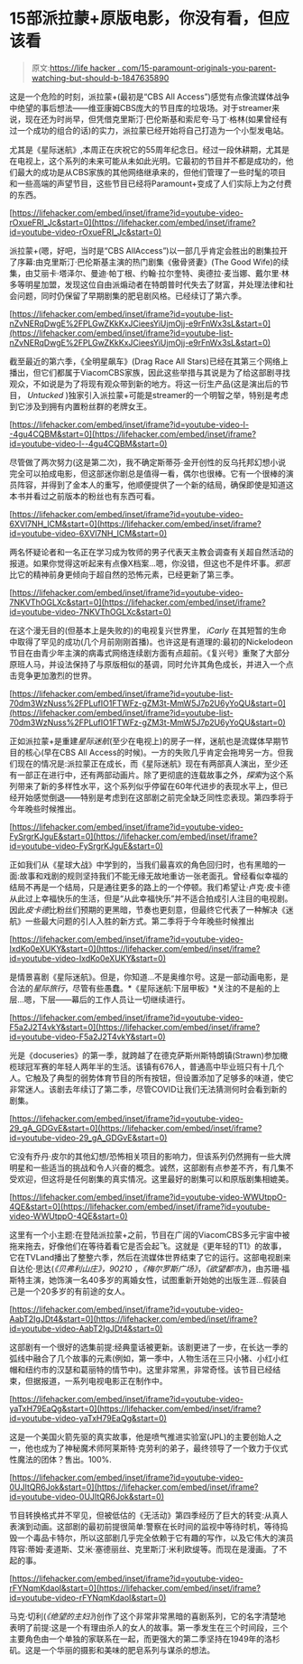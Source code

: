 # 15部派拉蒙+原版电影，你没有看，但应该看

> 原文:[https://life hacker . com/15-paramount-originals-you-parent-watching-but-should-b-1847635890](https://lifehacker.com/15-paramount-originals-you-arent-watching-but-should-b-1847635890)

这是一个危险的时刻，派拉蒙+(最初是“CBS All Access”)感觉有点像流媒体战争中绝望的事后想法——维亚康姆CBS庞大的节目库的垃圾场。对于streamer来说，现在还为时尚早，但凭借克里斯汀·巴伦斯基和索尼夸·马丁·格林(如果曾经有过一个成功的组合的话)的实力，派拉蒙已经开始将自己打造为一个小型发电站。

尤其是《星际迷航》,本周正在庆祝它的55周年纪念日。经过一段休耕期，尤其是在电视上，这个系列的未来可能从未如此光明。它最初的节目并不都是成功的，他们最大的成功是从CBS家族的其他网络继承来的，但他们管理了一些时髦的项目和一些高端的声望节目，这些节目已经将Paramount+变成了人们实际上为之付费的东西。

 [https://lifehacker.com/embed/inset/iframe?id=youtube-video-rOxueFRI_Jc&start=0](https://lifehacker.com/embed/inset/iframe?id=youtube-video-rOxueFRI_Jc&start=0) 

派拉蒙+(嗯，好吧，当时是“CBS AllAccess”)以一部几乎肯定会胜出的剧集拉开了序幕:由克里斯汀·巴伦斯基主演的热门剧集《傲骨贤妻》(The Good Wife)的续集，由艾丽卡·塔泽尔、曼迪·帕丁根、约翰·拉尔奎特、奥德拉·麦当娜、戴尔里·林多等明星加盟，发现这位自由派煽动者在特朗普时代失去了财富，并处理法律和社会问题，同时仍保留了早期剧集的肥皂剧风格。已经续订了第六季。

 [https://lifehacker.com/embed/inset/iframe?id=youtube-list-nZvNERqDwgE%2FPLGwZKkKxJCieesYiUjmOjj-e9rFnWx3sL&start=0](https://lifehacker.com/embed/inset/iframe?id=youtube-list-nZvNERqDwgE%2FPLGwZKkKxJCieesYiUjmOjj-e9rFnWx3sL&start=0) 

截至最近的第六季，《全明星飙车》(Drag Race All Stars)已经在其第三个网络上播出，但它们都属于ViacomCBS家族，因此这些举措与其说是为了给这部剧寻找观众，不如说是为了将现有观众带到新的地方。将这一衍生产品(这是演出后的节目， *Untucked* )独家引入派拉蒙+可能是streamer的一个明智之举，特别是考虑到它涉及到拥有内置粉丝群的老牌女王。

 [https://lifehacker.com/embed/inset/iframe?id=youtube-video-l--4gu4CQBM&start=0](https://lifehacker.com/embed/inset/iframe?id=youtube-video-l--4gu4CQBM&start=0) 

尽管做了两次努力(这是第二次)，我不确定斯蒂芬·金开创性的反乌托邦幻想小说完全可以拍成电影，但这部迷你剧总是值得一看，偶尔也很棒。它有一个很棒的演员阵容，并得到了金本人的重写，他顺便提供了一个新的结局，确保即使是知道这本书并看过之前版本的粉丝也有东西可看。

 [https://lifehacker.com/embed/inset/iframe?id=youtube-video-6XVl7NH_lCM&start=0](https://lifehacker.com/embed/inset/iframe?id=youtube-video-6XVl7NH_lCM&start=0) 

两名怀疑论者和一名正在学习成为牧师的男子代表天主教会调查有关超自然活动的报道。如果你觉得这听起来有点像X档案...嗯，你没错，但这也不是件坏事。*邪恶*比它的精神前身更倾向于超自然的恐怖元素，已经更新了第三季。

 [https://lifehacker.com/embed/inset/iframe?id=youtube-video-7NKVThOGLXc&start=0](https://lifehacker.com/embed/inset/iframe?id=youtube-video-7NKVThOGLXc&start=0) 

在这个漫无目的(但基本上是失败的)的电视复兴世界里， *iCarly* 在其短暂的生命中取得了罕见的成功(几个月前刚刚首播)。也许这是有道理的:最初的Nickelodeon节目在由青少年主演的病毒式网络连续剧方面有点超前。《复兴号》重聚了大部分原班人马，并设法保持了与原版相似的基调，同时允许其角色成长，并进入一个点击竞争更加激烈的世界。

 [https://lifehacker.com/embed/inset/iframe?id=youtube-list-70dm3WzNuss%2FPLufIO1FTWFz-gZM3t-MmW5J7p2U6yYoQU&start=0](https://lifehacker.com/embed/inset/iframe?id=youtube-list-70dm3WzNuss%2FPLufIO1FTWFz-gZM3t-MmW5J7p2U6yYoQU&start=0) 

正如派拉蒙+是重建*星际迷航*(至少在电视上)的房子一样，迷航也是流媒体早期节目的核心(早在CBS All Access的时候)。一方的失败几乎肯定会拖垮另一方。但我们现在的情况是:派拉蒙正在成长，而《星际迷航》现在有两部真人演出，至少还有一部正在进行中，还有两部动画片。除了更彻底的连载故事之外，*探索*为这个系列带来了新的多样性水平，这个系列似乎停留在60年代进步的表现水平上，但已经开始感觉倒退——特别是考虑到在这部剧之前完全缺乏同性恋表现。第四季将于今年晚些时候推出。

 [https://lifehacker.com/embed/inset/iframe?id=youtube-video-FySrgrKJguE&start=0](https://lifehacker.com/embed/inset/iframe?id=youtube-video-FySrgrKJguE&start=0) 

正如我们从《星球大战》中学到的，当我们最喜欢的角色回归时，也有黑暗的一面:故事和戏剧的规则坚持我们不能无缘无故地重访一张老面孔。曾经看似幸福的结局不再是一个结局，只是通往更多的路上的一个停顿。我们希望让·卢克·皮卡德从此过上幸福快乐的生活，但是“从此幸福快乐”并不适合拍成引人注目的电视剧。因此*皮卡德*比粉丝们预期的更黑暗，节奏也更刻意，但最终它代表了一种解决《迷航》一些最大问题的引人入胜的新方式。第二季将于今年晚些时候推出

 [https://lifehacker.com/embed/inset/iframe?id=youtube-video-IxdKo0eXUKY&start=0](https://lifehacker.com/embed/inset/iframe?id=youtube-video-IxdKo0eXUKY&start=0) 

是情景喜剧《星际迷航》。但是，你知道...不是奥维尔号。这是一部动画电影，是合法的*星际旅行*，尽管有些愚蠢。*《星际迷航:下层甲板》*关注的不是船的上层...嗯，下层——幕后的工作人员让一切继续进行。

 [https://lifehacker.com/embed/inset/iframe?id=youtube-video-F5a2J2T4vkY&start=0](https://lifehacker.com/embed/inset/iframe?id=youtube-video-F5a2J2T4vkY&start=0) 

光是《docuseries》的第一季，就跨越了在德克萨斯州斯特朗镇(Strawn)参加橄榄球冠军赛的年轻人两年半的生活。该镇有676人，普通高中毕业班只有十几个人。它触及了典型的弱势体育节目的所有按钮，但设置添加了足够多的味道，使它非常迷人。该剧去年续订了第二季，尽管COVID让我们无法猜测何时会看到新的剧集。

 [https://lifehacker.com/embed/inset/iframe?id=youtube-video-29_gA_GDGvE&start=0](https://lifehacker.com/embed/inset/iframe?id=youtube-video-29_gA_GDGvE&start=0) 

它没有乔丹·皮尔的其他幻想/恐怖相关项目的影响力，但该系列仍然拥有一些大牌明星和一些适当的挑战和令人兴奋的概念。诚然，这部剧有点参差不齐，有几集不受欢迎，但这将是任何剧集的真实情况。这里最好的剧集可以和原版剧集相媲美。

 [https://lifehacker.com/embed/inset/iframe?id=youtube-video-WWUtppO-4QE&start=0](https://lifehacker.com/embed/inset/iframe?id=youtube-video-WWUtppO-4QE&start=0) 

这里有一个小主题:在登陆派拉蒙+之前，节目在广阔的ViacomCBS多元宇宙中被拖来拖去，好像他们在等待着看它是否会起飞。这就是《更年轻的T1》的故事，它在TVLand播出了整整六季，然后在流媒体世界结束了它的运行。这部电视剧来自达伦·思达(*《贝弗利山庄》，90210* ，*《梅尔罗斯广场》*，*《欲望都市》*)，由苏珊·福斯特主演，她饰演一名40多岁的离婚女性，试图重新开始她的出版生涯...假装自己是一个20多岁的有前途的女人。

 [https://lifehacker.com/embed/inset/iframe?id=youtube-video-AabT2IgJDt4&start=0](https://lifehacker.com/embed/inset/iframe?id=youtube-video-AabT2IgJDt4&start=0) 

这部剧有一个很好的选集前提:经典童话被更新。该剧更进了一步，在长达一季的弧线中融合了几个故事的元素(例如，第一季中，人物生活在三只小猪、小红小红帽和纽约市的汉瑟和葛丽特的情节中)。这里非常黑，非常奇怪。该节目已经结束，但据报道，一系列电视电影正在制作中。

 [https://lifehacker.com/embed/inset/iframe?id=youtube-video-yaTxH79EaQg&start=0](https://lifehacker.com/embed/inset/iframe?id=youtube-video-yaTxH79EaQg&start=0) 

这是一个美国火箭先驱的真实故事，他是喷气推进实验室(JPL)的主要创始人之一，他也成为了神秘魔术师阿莱斯特·克劳利的弟子，最终领导了一个致力于仪式性魔法的团体？售出。100%.

 [https://lifehacker.com/embed/inset/iframe?id=youtube-video-0UJItQR6Jok&start=0](https://lifehacker.com/embed/inset/iframe?id=youtube-video-0UJItQR6Jok&start=0) 

节目转换格式并不罕见，但被低估的《无活动》第四季经历了巨大的转变:从真人表演到动画。这部剧的最初前提很简单:警察在长时间的监视中等待时机，等待捣毁一个毒品卡特尔，所以这部剧几乎完全依赖于它有趣的写作，以及它伟大的演员阵容:蒂姆·麦道斯、艾米·塞德丽丝、克里斯汀·米利欧缇等。而现在是漫画。了不起的事。

 [https://lifehacker.com/embed/inset/iframe?id=youtube-video-rFYNqmKdaoI&start=0](https://lifehacker.com/embed/inset/iframe?id=youtube-video-rFYNqmKdaoI&start=0) 

马克·切利(*《绝望的主妇》*)创作了这个非常非常黑暗的喜剧系列，它的名字清楚地表明了前提:这是一个有理由杀人的女人的故事。第一季发生在三个时间段，三个主要角色由一个单独的家联系在一起，而更强大的第二季坚持在1949年的洛杉矶。这是一个华丽的摄影和美味的肥皂系列与谋杀的想法。